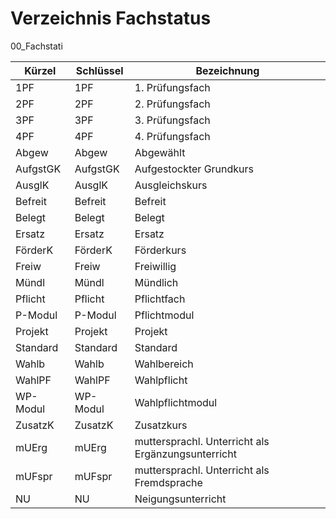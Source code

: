 # Verzeichnis Fachstatus

00_Fachstati

| Kürzel   | Schlüssel | Bezeichnung                                        |
| -------- | --------- | -------------------------------------------------- |
| 1PF      | 1PF       | 1. Prüfungsfach                                    |
| 2PF      | 2PF       | 2. Prüfungsfach                                    |
| 3PF      | 3PF       | 3. Prüfungsfach                                    |
| 4PF      | 4PF       | 4. Prüfungsfach                                    |
| Abgew    | Abgew     | Abgewählt                                          |
| AufgstGK | AufgstGK  | Aufgestockter Grundkurs                            |
| AusglK   | AusglK    | Ausgleichskurs                                     |
| Befreit  | Befreit   | Befreit                                            |
| Belegt   | Belegt    | Belegt                                             |
| Ersatz   | Ersatz    | Ersatz                                             |
| FörderK  | FörderK   | Förderkurs                                         |
| Freiw    | Freiw     | Freiwillig                                         |
| Mündl    | Mündl     | Mündlich                                           |
| Pflicht  | Pflicht   | Pflichtfach                                        |
| P-Modul  | P-Modul   | Pflichtmodul                                       |
| Projekt  | Projekt   | Projekt                                            |
| Standard | Standard  | Standard                                           |
| Wahlb    | Wahlb     | Wahlbereich                                        |
| WahlPF   | WahlPF    | Wahlpflicht                                        |
| WP-Modul | WP-Modul  | Wahlpflichtmodul                                   |
| ZusatzK  | ZusatzK   | Zusatzkurs                                         |
| mUErg    | mUErg     | muttersprachl. Unterricht als Ergänzungsunterricht |
| mUFspr   | mUFspr    | muttersprachl. Unterricht als Fremdsprache         |
| NU       | NU        | Neigungsunterricht                                 |
